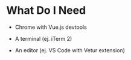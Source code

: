 # What Do I Need

- Chrome with Vue.js devtools

- A terminal (ej. iTerm 2)

- An editor (ej. VS Code with Vetur extension)

